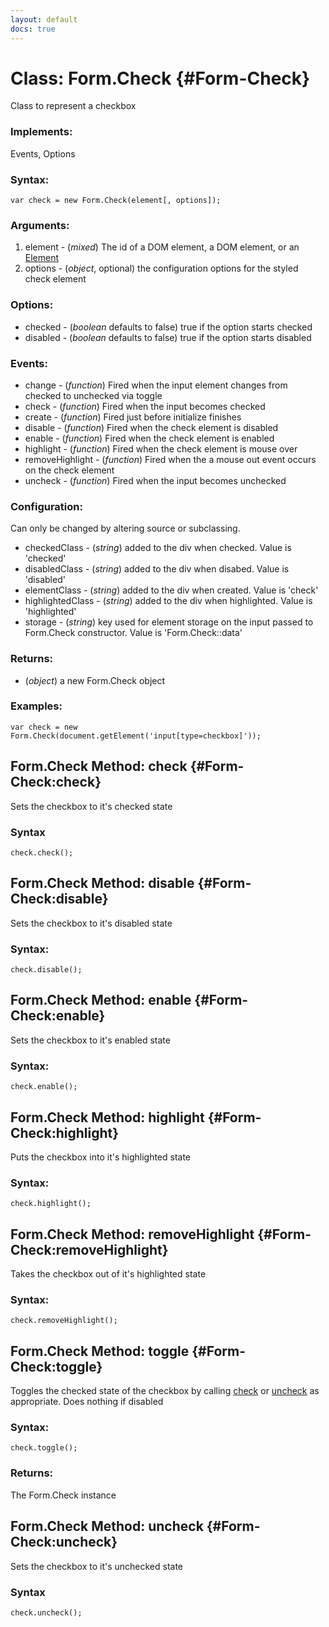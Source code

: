 ```yaml
---
layout: default
docs: true
---
```

Class: Form.Check {#Form-Check}
=================

Class to represent a checkbox

### Implements:

Events, Options

### Syntax:

    var check = new Form.Check(element[, options]);

### Arguments:

1. element - (*mixed*) The id of a DOM element, a DOM element, or an [Element][Element]
1. options - (*object*, optional) the configuration options for the styled check element

### Options:

* checked - (*boolean* defaults to false) true if the option starts checked
* disabled - (*boolean* defaults to false) true if the option starts disabled

### Events:

* change - (*function*) Fired when the input element changes from checked to unchecked via toggle
* check - (*function*) Fired when the input becomes checked
* create - (*function*) Fired just before initialize finishes
* disable - (*function*) Fired when the check element is disabled
* enable - (*function*) Fired when the check element is enabled
* highlight - (*function*) Fired when the check element is mouse over
* removeHighlight - (*function*) Fired when the a mouse out event occurs on the check element
* uncheck - (*function*) Fired when the input becomes unchecked

### Configuration:

Can only be changed by altering source or subclassing.

* checkedClass - (*string*) added to the div when checked. Value is 'checked'
* disabledClass - (*string*) added to the div when disabed. Value is 'disabled'
* elementClass - (*string*) added to the div when created. Value is 'check'
* highlightedClass - (*string*) added to the div when highlighted. Value is 'highlighted'
* storage - (*string*) key used for element storage on the input passed to Form.Check constructor. Value is 'Form.Check::data'

### Returns:

* (*object*) a new Form.Check object

### Examples:

    var check = new Form.Check(document.getElement('input[type=checkbox]'));



Form.Check Method: check {#Form-Check:check}
------------------------

Sets the checkbox to it's checked state

### Syntax

    check.check();



Form.Check Method: disable {#Form-Check:disable}
--------------------------

Sets the checkbox to it's disabled state

### Syntax:

    check.disable();



Form.Check Method: enable {#Form-Check:enable}
-------------------------

Sets the checkbox to it's enabled state

### Syntax:

    check.enable();



Form.Check Method: highlight {#Form-Check:highlight}
----------------------------

Puts the checkbox into it's highlighted state

### Syntax:

    check.highlight();



Form.Check Method: removeHighlight {#Form-Check:removeHighlight}
----------------------------------

Takes the checkbox out of it's highlighted state

### Syntax:

    check.removeHighlight();



Form.Check Method: toggle {#Form-Check:toggle}
-------------------------

Toggles the checked state of the checkbox by calling [check](#Form-Check:check) or [uncheck](#Form-Check:uncheck) as appropriate. Does nothing if disabled

### Syntax:

    check.toggle();

### Returns:

The Form.Check instance



Form.Check Method: uncheck {#Form-Check:uncheck}
--------------------------

Sets the checkbox to it's unchecked state

### Syntax

    check.uncheck();



[Element]: http://mootools.net/docs/core/Element/Element
